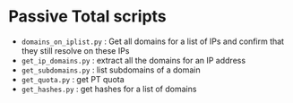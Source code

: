 # Passive Total scripts

* `domains_on_iplist.py` : Get all domains for a list of IPs and confirm that they still resolve on these IPs
* `get_ip_domains.py` : extract all the domains for an IP address
* `get_subdomains.py` : list subdomains of a domain
* `get_quota.py` : get PT quota
* `get_hashes.py` : get hashes for a list of domains
